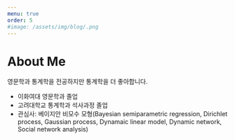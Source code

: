 ```yaml
---
menu: true
order: 5
#image: /assets/img/blog/.png
---
```

# About Me

<p class="message">
  영문학과 통계학을 전공하지만 통계학을 더 좋아합니다.
</p>

* 이화여대 영문학과 졸업
* 고려대학교 통계학과 석사과정 졸업
* 관심사: 베이지안 비모수 모형(Bayesian semiparametric regression, Dirichlet process, Gaussian process, Dynamaic linear model, Dynamic network, Social network analysis)
